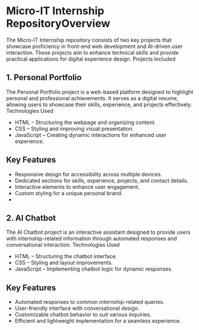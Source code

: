 # Micro-IT Internship RepositoryOverview

The Micro-IT Internship repository consists of two key projects that showcase proficiency in front-end web development and AI-driven user interaction. These projects aim to enhance technical skills and provide practical applications for digital experience design.
Projects Included

## 1. Personal Portfolio

The Personal Portfolio project is a web-based platform designed to highlight personal and professional achievements. It serves as a digital resume, allowing users to showcase their skills, experience, and projects effectively.
Technologies Used
- HTML – Structuring the webpage and organizing content.
- CSS – Styling and improving visual presentation.
- JavaScript – Creating dynamic interactions for enhanced user experience.
## Key Features
- Responsive design for accessibility across multiple devices.
- Dedicated sections for skills, experience, projects, and contact details.
- Interactive elements to enhance user engagement.
- Custom styling for a unique personal brand.
- 
## 2. AI Chatbot

The AI Chatbot project is an interactive assistant designed to provide users with internship-related information through automated responses and conversational interaction.
Technologies Used
- HTML – Structuring the chatbot interface.
- CSS – Styling and layout improvements.
- JavaScript – Implementing chatbot logic for dynamic responses.
## Key Features
- Automated responses to common internship-related queries.
- User-friendly interface with conversational design.
- Customizable chatbot behavior to suit various inquiries.
- Efficient and lightweight implementation for a seamless experience.
